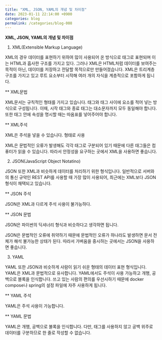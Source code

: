 ```yaml
---
title: "XML, JSON, YAML의 개념 및 차이점"
date: 2023-01-11 22:14:00 +0900
categories: blog
permalink: /categories/blog-008
---
```


**XML, JSON, YAML의 개념 및 차이점**

1. XML(Extensible Markup Language)

XML의 경우 데이터를 표현하기 위하여 많이 사용되어 온 방식으로 태그로 표현되며 이는 HTML과 흡사한 구조를 가지고 있다. 그러나 XML은 HTML처럼 데이터를 보여주는 목적이 아닌, 데이터를 저장하고 전달할 목적으로만 만들어졌습니다. XML은 트리계층 구조를 가지고 있고 루트 요소부터 시작해 여러 개의 자식을 계층적으로 포함하게 됩니다. 

** XML문법

   XML문서는 규칙적인 형태를 가지고 있습니다. 태그와 태그 사이에 요소를 적어 넣는 방식으로 구성됩니다. 이때, 시작 태그와 종료 태그는 대소문자까지 모두 동일해야 합니다. 또한 태그 안에 속성을 명시할 때는 따옴표를 넣어주어야 합니다. 

** XML주석

   XML은 주석을 넣을 수 있습니다. <!--주석 내용--> 형태로 사용


XML은 문법적인 오류가 발생해도 각각 태그로 구분되어 있기 때문에 다른 태그들은 컴퓨터가 읽을 수 있습니다. 따라서 안정성을 요구하는 곳에서 XML을 사용하면 좋습니다. 

 

2. JSON(JavaScript Object Notatino)

JSON 또한 XML과 비슷하게 데이터를 처리하기 위한 형식입니다.  일반적으로 서버와의 통신 규악인 REST API를 사용할 때 가장 많이 사용되어, 최근에는 XML보다 JSON 형식이 채택되고 있습니다. 

** JSON 주석

  JSON은 XML과 다르게 주석 사용이 불가능하다.


** JSON 문법

  JSON은 파이썬의 딕셔너리 형식과 비슷하다고 생각하면 됩니다. 

JSON은 문법적인 오류에 취약하기 때문에 문법적인 오류가 하나라도 발생하면 문서 전체가 해석 불가능한 상태가 된다. 따라서 가벼움을 중시하는 곳에서는 JSON을 사용하면 좋습니다. 

 

3. YAML

YAML 또한 JSON과 비슷하게 사람이 읽기 쉬운 형태의 데이터 표현 형식입니다. YAML은 XML과 문법적으로 유사합니다. YAML에서도 주석이 사용 가능하고 개행, 공백으로 블록을 인식합니다. 쓰고 있는 사람의 편의를 우선시하기 때문에 docker compose나 spring의 설정 파일에 자주 사용하게 됩니다. 

 

** YAML 주석

  YAML은 주석 사용이 가능합니다. 

 
** YAML 문법

  YAML은 개행, 공백으로 불록을 인식합니다. 다만, 태그를 사용하지 않고 공백 위주로 데이터를 구분하므로 한 줄로 작성할 수 없습니다. 